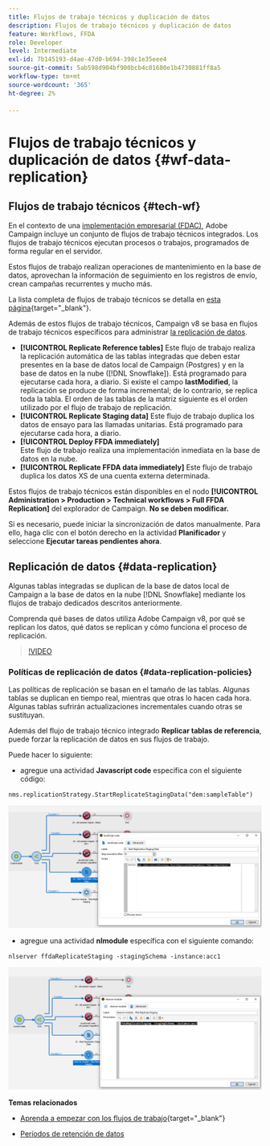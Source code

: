 ```yaml
---
title: Flujos de trabajo técnicos y duplicación de datos
description: Flujos de trabajo técnicos y duplicación de datos
feature: Workflows, FFDA
role: Developer
level: Intermediate
exl-id: 7b145193-d4ae-47d0-b694-398c1e35eee4
source-git-commit: 5ab598d904bf900bcb4c01680e1b4730881ff8a5
workflow-type: tm+mt
source-wordcount: '365'
ht-degree: 2%

---
```


# Flujos de trabajo técnicos y duplicación de datos {#wf-data-replication}

## Flujos de trabajo técnicos {#tech-wf}

En el contexto de una [implementación empresarial (FDAC)](enterprise-deployment.md), Adobe Campaign incluye un conjunto de flujos de trabajo técnicos integrados. Los flujos de trabajo técnicos ejecutan procesos o trabajos, programados de forma regular en el servidor.

Estos flujos de trabajo realizan operaciones de mantenimiento en la base de datos, aprovechan la información de seguimiento en los registros de envío, crean campañas recurrentes y mucho más.

La lista completa de flujos de trabajo técnicos se detalla en [esta página](https://experienceleague.adobe.com/docs/campaign/automation/workflows/introduction/wf-type/technical-workflows.html){target="_blank"}.

Además de estos flujos de trabajo técnicos, Campaign v8 se basa en flujos de trabajo técnicos específicos para administrar [la replicación de datos](#data-replication).

* **[!UICONTROL Replicate Reference tables]**
Este flujo de trabajo realiza la replicación automática de las tablas integradas que deben estar presentes en la base de datos local de Campaign (Postgres) y en la base de datos en la nube ([!DNL Snowflake]). Está programado para ejecutarse cada hora, a diario. Si existe el campo **lastModified**, la replicación se produce de forma incremental; de lo contrario, se replica toda la tabla. El orden de las tablas de la matriz siguiente es el orden utilizado por el flujo de trabajo de replicación.
* **[!UICONTROL Replicate Staging data]**
Este flujo de trabajo duplica los datos de ensayo para las llamadas unitarias. Está programado para ejecutarse cada hora, a diario.
* **[!UICONTROL Deploy FFDA immediately]**\
  Este flujo de trabajo realiza una implementación inmediata en la base de datos en la nube.
* **[!UICONTROL Replicate FFDA data immediately]**
Este flujo de trabajo duplica los datos XS de una cuenta externa determinada.

Estos flujos de trabajo técnicos están disponibles en el nodo **[!UICONTROL Administration > Production > Technical workflows > Full FFDA Replication]** del explorador de Campaign. **No se deben modificar.**

Si es necesario, puede iniciar la sincronización de datos manualmente. Para ello, haga clic con el botón derecho en la actividad **Planificador** y seleccione **Ejecutar tareas pendientes ahora**.

## Replicación de datos {#data-replication}

Algunas tablas integradas se duplican de la base de datos local de Campaign a la base de datos en la nube [!DNL Snowflake] mediante los flujos de trabajo dedicados descritos anteriormente.

Comprenda qué bases de datos utiliza Adobe Campaign v8, por qué se replican los datos, qué datos se replican y cómo funciona el proceso de replicación.

>[!VIDEO](https://video.tv.adobe.com/v/334460?quality=12)


### Políticas de replicación de datos {#data-replication-policies}

Las políticas de replicación se basan en el tamaño de las tablas. Algunas tablas se duplican en tiempo real, mientras que otras lo hacen cada hora. Algunas tablas sufrirán actualizaciones incrementales cuando otras se sustituyan.

Además del flujo de trabajo técnico integrado **Replicar tablas de referencia**, puede forzar la replicación de datos en sus flujos de trabajo.

Puede hacer lo siguiente:

* agregue una actividad **Javascript code** específica con el siguiente código:

```
nms.replicationStrategy.StartReplicateStagingData("dem:sampleTable")
```

![](assets/jscode.png)


* agregue una actividad **nlmodule** específica con el siguiente comando:

```
nlserver ffdaReplicateStaging -stagingSchema -instance:acc1
```

![](assets/nlmodule.png)


**Temas relacionados**

* [Aprenda a empezar con los flujos de trabajo](https://experienceleague.adobe.com/docs/campaign/automation/workflows/introduction/about-workflows.html?lang=es){target="_blank"}

* [Períodos de retención de datos](../dev/datamodel-best-practices.md#data-retention)
